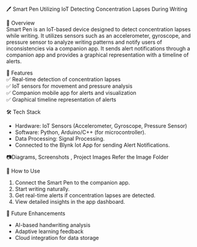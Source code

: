 🖊️ Smart Pen Utilizing IoT Detecting Concentration Lapses During Writing  

📌 Overview  
Smart Pen is an IoT-based device designed to detect concentration lapses while writing. It utilizes sensors such as an accelerometer, gyroscope, and pressure sensor to analyze writing patterns and notify users of inconsistencies via a companion app. It sends alert notifications through a companion app and provides a graphical representation with a timeline of alerts.

🎯 Features  
✅ Real-time detection of concentration lapses  
✅ IoT sensors for movement and pressure analysis  
✅ Companion mobile app for alerts and visualization  
✅ Graphical timeline representation of alerts  

🛠️ Tech Stack  
- Hardware: IoT Sensors (Accelerometer, Gyroscope, Pressure Sensor)  
- Software: Python, Arduino/C++ (for microcontroller). 
- Data Processing: Signal Processing.  
- Connected to the Blynk Iot App for sending Alert Notifications.

 📷Diagrams, Screenshots , Project Images
Refer the Image Folder 

🚀 How to Use  
1. Connect the Smart Pen to the companion app.  
2. Start writing naturally.  
3. Get real-time alerts if concentration lapses are detected.  
4. View detailed insights in the app dashboard.  

🔗 Future Enhancements  
- AI-based handwriting analysis  
- Adaptive learning feedback  
- Cloud integration for data storage  


